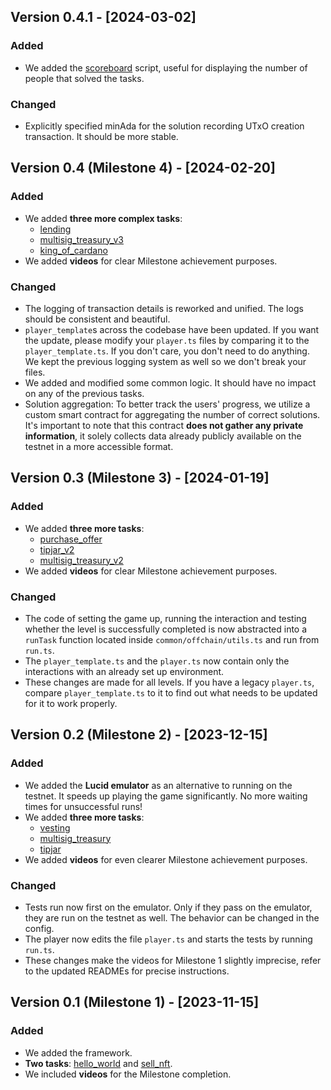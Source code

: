 ## Version 0.4.1 - [2024-03-02]

### Added

- We added the [scoreboard](./scoreboard.ts) script, useful for displaying the
  number of people that solved the tasks.

### Changed

- Explicitly specified minAda for the solution recording UTxO creation
  transaction. It should be more stable.

## Version 0.4 (Milestone 4) - [2024-02-20]

### Added

- We added **three more complex tasks**:
  - [lending](./08_lending/)
  - [multisig_treasury_v3](./09_multisig_treasury_v3/)
  - [king_of_cardano](./10_king_of_cardano/)
- We added **videos** for clear Milestone achievement purposes.

### Changed

- The logging of transaction details is reworked and unified. The logs should be
  consistent and beautiful.
- `player_template`s across the codebase have been updated. If you want the
  update, please modify your `player.ts` files by comparing it to the
  `player_template.ts`. If you don't care, you don't need to do anything. We
  kept the previous logging system as well so we don't break your files.
- We added and modified some common logic. It should have no impact on any of
  the previous tasks.
- Solution aggregation: To better track the users' progress, we utilize a custom
  smart contract for aggregating the number of correct solutions. It's important
  to note that this contract **does not gather any private information**, it
  solely collects data already publicly available on the testnet in a more
  accessible format.

## Version 0.3 (Milestone 3) - [2024-01-19]

### Added

- We added **three more tasks**:
  - [purchase_offer](./05_purchase_offer/)
  - [tipjar_v2](./06_tipjar_v2/)
  - [multisig_treasury_v2](./07_multisig_treasury_v2/)
- We added **videos** for clear Milestone achievement purposes.

### Changed

- The code of setting the game up, running the interaction and testing whether
  the level is successfully completed is now abstracted into a `runTask`
  function located inside `common/offchain/utils.ts` and run from `run.ts`.
- The `player_template.ts` and the `player.ts` now contain only the interactions
  with an already set up environment.
- These changes are made for all levels. If you have a legacy `player.ts`,
  compare `player_template.ts` to it to find out what needs to be updated for it
  to work properly.

## Version 0.2 (Milestone 2) - [2023-12-15]

### Added

- We added the **Lucid emulator** as an alternative to running on the testnet.
  It speeds up playing the game significantly. No more waiting times for
  unsuccessful runs!
- We added **three more tasks**:
  - [vesting](./02_vesting/)
  - [multisig_treasury](./03_multisig_treasury/)
  - [tipjar](./04_tipjar/)
- We added **videos** for even clearer Milestone achievement purposes.

### Changed

- Tests run now first on the emulator. Only if they pass on the emulator, they
  are run on the testnet as well. The behavior can be changed in the config.
- The player now edits the file `player.ts` and starts the tests by running
  `run.ts`.
- These changes make the videos for Milestone 1 slightly imprecise, refer to the
  updated READMEs for precise instructions.

## Version 0.1 (Milestone 1) - [2023-11-15]

### Added

- We added the framework.
- **Two tasks**: [hello_world](./00_hello_world/) and
  [sell_nft](./01_sell_nft/).
- We included **videos** for the Milestone completion.
